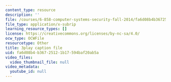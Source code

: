 ```yaml
---
content_type: resource
description: ''
file: /courses/6-858-computer-systems-security-fall-2014/fa6d08b4b36725121b17594baf20ab5a_2PO8h1pVW50.srt
file_type: application/x-subrip
learning_resource_types: []
license: https://creativecommons.org/licenses/by-nc-sa/4.0/
ocw_type: OCWFile
resourcetype: Other
title: 3play caption file
uid: fa6d08b4-b367-2512-1b17-594baf20ab5a
video_files:
  video_thumbnail_file: null
video_metadata:
  youtube_id: null
---
```

